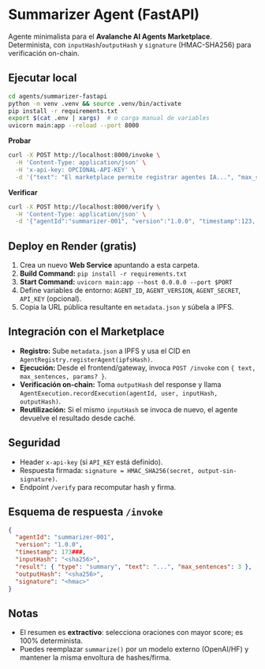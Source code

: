 # Summarizer Agent (FastAPI)

Agente minimalista para el **Avalanche AI Agents Marketplace**. Determinista, con `inputHash`/`outputHash` y `signature` (HMAC-SHA256) para verificación on-chain.

## Ejecutar local

```bash
cd agents/summarizer-fastapi
python -m venv .venv && source .venv/bin/activate
pip install -r requirements.txt
export $(cat .env | xargs)  # o carga manual de variables
uvicorn main:app --reload --port 8000
```

**Probar**

```bash
curl -X POST http://localhost:8000/invoke \
  -H 'Content-Type: application/json' \
  -H 'x-api-key: OPCIONAL-API-KEY' \
  -d '{"text": "El marketplace permite registrar agentes IA...", "max_sentences": 2}'
```

**Verificar**

```bash
curl -X POST http://localhost:8000/verify \
  -H 'Content-Type: application/json' \
  -d '{"agentId":"summarizer-001", "version":"1.0.0", "timestamp":123, "inputHash":"...", "result":{"type":"summary","text":"...","max_sentences":2}, "outputHash":"...", "signature":"..."}'
```

## Deploy en Render (gratis)

1. Crea un nuevo **Web Service** apuntando a esta carpeta.
2. **Build Command:** `pip install -r requirements.txt`
3. **Start Command:** `uvicorn main:app --host 0.0.0.0 --port $PORT`
4. Define variables de entorno: `AGENT_ID`, `AGENT_VERSION`, `AGENT_SECRET`, `API_KEY` (opcional).
5. Copia la URL pública resultante en `metadata.json` y súbela a IPFS.

## Integración con el Marketplace

* **Registro:** Sube `metadata.json` a IPFS y usa el CID en `AgentRegistry.registerAgent(ipfsHash)`.
* **Ejecución:** Desde el frontend/gateway, invoca `POST /invoke` con `{ text, max_sentences, params? }`.
* **Verificación on-chain:** Toma `outputHash` del response y llama `AgentExecution.recordExecution(agentId, user, inputHash, outputHash)`.
* **Reutilización:** Si el mismo `inputHash` se invoca de nuevo, el agente devuelve el resultado desde caché.

## Seguridad

* Header `x-api-key` (si `API_KEY` está definido).
* Respuesta firmada: `signature = HMAC_SHA256(secret, output-sin-signature)`.
* Endpoint `/verify` para recomputar hash y firma.

## Esquema de respuesta `/invoke`

```json
{
  "agentId": "summarizer-001",
  "version": "1.0.0",
  "timestamp": 173###,
  "inputHash": "<sha256>",
  "result": { "type": "summary", "text": "...", "max_sentences": 3 },
  "outputHash": "<sha256>",
  "signature": "<hmac>"
}
```

## Notas

* El resumen es **extractivo**: selecciona oraciones con mayor score; es 100% determinista.
* Puedes reemplazar `summarize()` por un modelo externo (OpenAI/HF) y mantener la misma envoltura de hashes/firma.
